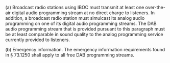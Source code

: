 (a) Broadcast radio stations using IBOC must transmit at least one over-the-air digital audio programming stream at no direct charge to listeners. In addition, a broadcast radio station must simulcast its analog audio programming on one of its digital audio programming streams. The DAB audio programming stream that is provided pursuant to this paragraph must be at least comparable in sound quality to the analog programming service currently provided to listeners.

(b) Emergency information. The emergency information requirements found in § 73.1250 shall apply to all free DAB programming streams.

